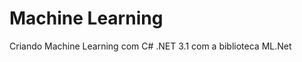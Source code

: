 <h1>Machine Learning</h1>

<p>Criando Machine Learning com C# .NET 3.1 com a biblioteca ML.Net</h1></p>
